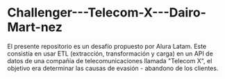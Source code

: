 # Challenger---Telecom-X---Dairo-Mart-nez
El presente repositorio es un desafío propuesto por Alura Latam. Este consistía en usar ETL (extracción, transformación y carga) en un API de datos de una compañía de telecomunicaciones llamada "Telecom X", el objetivo era determinar las causas de evasión - abandono de los clientes.
